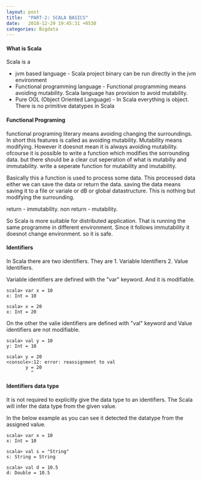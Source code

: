 ```yaml
---
layout: post
title:  "PART-2: SCALA BASICS"
date:   2018-12-29 19:45:31 +0530
categories: Bigdata
---
```


#### What is Scala
Scala is a 
- jvm based language - Scala project binary can be run directly in the jvm environment
- Functional programming language - Functional programming means avoiding mutability. Scala 	language has provision to avoid mutability.
- Pure OOL (Object Oriented Language) - In Scala everything is object. There is no primitive datatypes in Scala

#### Functional Programing

functional programing literary means avoiding changing the surroundings.
In short this features is called as avoiding mutability.
Mutability means modifying.
However it doesnot mean it is always avoiding mutability. ofcourse it is possible to write a function 
which modifies the sorrounding data. but there should be a clear cut seperation of what is mutabiliy and immutability.
write a seperate function for mutability and imutability.

Basically this a function is used to process some data. This processed data either we can save
the data or return the data.
saving the data means saving it to a file or variale or dB or global datastructure. This is nothing but modifying 
the surrounding.

return - immutability.
non return - mutability.

So Scala is more suitable for distributed application. That is running the same programme in different environment. Since it follows immutability it doesnot change environment. so it is safe.

#### Identifiers

In Scala there are two identifiers. 
They are 
	1. Variable Identifiers
	2. Value Identifiers. 
	
Variable identifiers are defined with the "var" keyword. And it is modifiable.
```
scala> var x = 10
x: Int = 10

scala> x = 20
x: Int = 20

```
On the other the valie identifiers are defined with "val" keyword and 
Value identifiers are not modifiable. 

```
scala> val y = 10
y: Int = 10

scala> y = 20
<console>:12: error: reassignment to val
       y = 20
         ^
```

#### Identifiers data type

It is not required to explicitly give the data type to an identifiers. The Scala will infer the data type
from the given value.

In the below example as you can see it detected the datatype from the assigned value.

```
scala> var x = 10
x: Int = 10

scala> val s = "String"
s: String = String

scala> val d = 10.5
d: Double = 10.5

```

